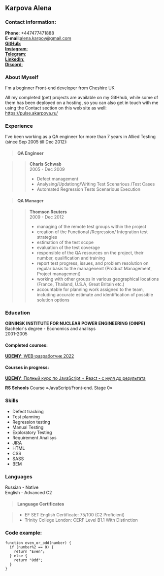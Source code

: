 
## Karpova Alena

### Contact information:

**Phone**: +447477471888  
**E-mail**:<alena.karpov@gmail.com>    
[**GitHub**:](https://github.com/akarpovauk)  
[**Instagram**:](https://www.instagram.com/_true_story._/?hl=ru)  
[**Telegram**:](https://t.me/alieninuk)  
[**LinkedIn**:](www.linkedin.com/in/alena-karpova-b479a944)  
[**Discord**:](Alena_UK#8048)  

### About Myself

I'm a beginner Front-end developer from Cheshire UK

All my completed (pet) projects are available on my GitHhub, while some of them has been deployed on a hosting, so you can also get in touch with me using the Contact section on this web site as well:
<https://pulse.akarpova.ru/>

### Experience

I've been working as a QA engineer for more than 7 years in Allied Testing  
(since Sep 2005 till Dec 2012):

> #### QA Engineer

>> **Charls Schwab**  
>> 2005 - Dec 2009  
>> - Defect management
>> - Analysing/Updationg/Writing Test Scenarious /Test Cases
>> - Automated Regression Tests Scenarious Execution

> #### QA Manager

>> **Thomson Reuters**  
>> 2009 - Dec 2012  
>> - managing of the remote test groups within the project
>> - creation of the Functional /Regression/ Integration test strategies
>> - estimation of the test scope
>> - evaluation of the test coverage
>> - responsible of the QA resources on the project, their number, qualification and training
>> - report test progress, issues, and problem resolution on regular basis to the managenemt (Product Management, Project management)
>> - working with other groups in various geographical locations (France, Thailand, U.S.A, Great Britain etc.)
>> - accountable for planning work assigned to the team, including accurate estimate and identification of possible solution options

### Education

**OBNINSK INSTITUTE FOR NUCLEAR POWER ENGINEERING (OINPE)**  
Bachelor's degree - Economics and analisys  
2001-2005  

#### Completed courses:

[**UDEMY**: WEB-разработчик 2022](https://www.udemy.com/course/webdeveloper/) 

#### Courses in progress:

[**UDEMY**: Полный курс по JavaScript + React - с нуля до результата](https://www.udemy.com/course/javascript_full/)

**RS Schools** Course «JavaScript/Front-end. Stage 0»  

### Skills

* Defect tracking
* Test planning
* Regression testing
* Manual Testing
* Exploratory Testing
* Requirement Analisys
* JIRA
* HTML
* CSS
* SASS
* BEM

### Languages

Russian - Native  
English - Advanced C2  

> #### Language Certificates

> - EF SET English Certificate: 75/100 (C2 Proficient)  
> - Trinity College London: CERF Level B1.1 With Distinction  

### Code example:

```
function even_or_odd(number) {
  if (number%2 == 0) {
    return "Even";
  } else {
    return "Odd";
  }
}
```
